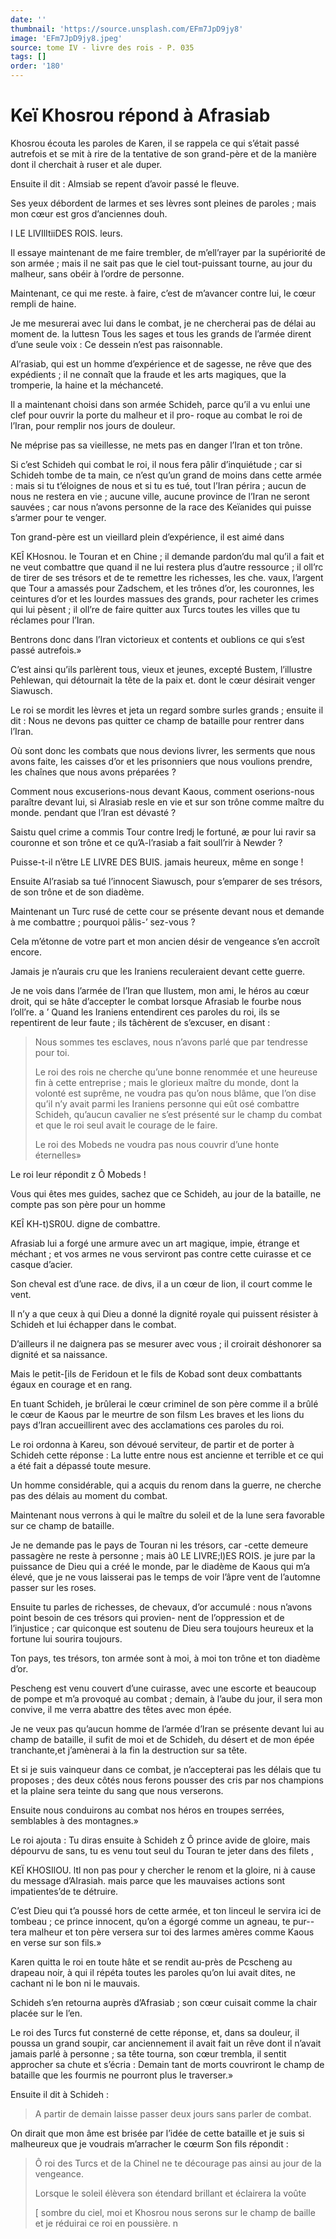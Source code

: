 ```yaml
---
date: ''
thumbnail: 'https://source.unsplash.com/EFm7JpD9jy8'
image: 'EFm7JpD9jy8.jpeg'
source: tome IV - livre des rois - P. 035
tags: []
order: '180'
---
```


# Keï Khosrou répond à Afrasiab

Khosrou écouta les paroles de Karen, il se rappela ce qui s’était passé autrefois et se mit à rire de la tentative de son grand-père et de la manière dont il cherchait à ruser et ale duper.

Ensuite il dit : Almsiab se repent d’avoir passé le fleuve.

Ses yeux débordent de larmes et ses lèvres sont pleines de paroles ; mais mon cœur est gros d’anciennes douh.

I LE LlVIlItiiDES ROIS. leurs.

Il essaye maintenant de me faire trembler, de m’ell’rayer par la supériorité de son armée ; mais il ne sait pas que le ciel tout-puissant tourne, au jour du malheur, sans obéir à l’ordre de personne.

Maintenant, ce qui me reste. à faire, c’est de m’avancer contre lui, le cœur rempli de haine.

Je me mesurerai avec lui dans le combat, je ne chercherai pas de délai au moment de. la luttesn Tous les sages et tous les grands de l’armée dirent d’une seule voix : Ce dessein n’est pas raisonnable.

Al’rasiab, qui est un homme d’expérience et de sagesse, ne rêve que des expédients ; il ne connaît que la fraude et les arts magiques, que la tromperie, la haine et la méchanceté.

Il a maintenant choisi dans son armée Schideh, parce qu’il a vu enlui une clef pour ouvrir la porte du malheur et il pro- roque au combat le roi de l’Iran, pour remplir nos jours de douleur.

Ne méprise pas sa vieillesse, ne mets pas en danger l’Iran et ton trône.

Si c’est Schideh qui combat le roi, il nous fera pâlir d’inquiétude ; car si Schideh tombe de ta main, ce n’est qu’un grand de moins dans cette armée : mais si tu t’éloignes de nous et si tu es tué, tout l’Iran périra ; aucun de nous ne restera en vie ; aucune ville, aucune province de l’Iran ne seront sauvées ; car nous n’avons personne de la race des Keïanides qui puisse s’armer pour te venger.

Ton grand-père est un vieillard plein d’expérience, il est aimé dans

KEÎ KHosnou. le Touran et en Chine ; il demande pardon’du mal qu’il a fait et ne veut combattre que quand il ne lui restera plus d’autre ressource ; il oll’rc de tirer de ses trésors et de te remettre les richesses, les che. vaux, l’argent que Tour a amassés pour Zadschem, et les trônes d’or, les couronnes, les ceintures d’or et les lourdes massues des grands, pour racheter les crimes qui lui pèsent ; il oll’re de faire quitter aux Turcs toutes les villes que tu réclames pour l’Iran.

Bentrons donc dans l’Iran victorieux et contents et oublions ce qui s’est passé autrefois.»

C’est ainsi qu’ils parlèrent tous, vieux et jeunes, excepté Bustem, l’illustre Pehlewan, qui détournait la tête de la paix et. dont le cœur désirait venger Siawusch.

Le roi se mordit les lèvres et jeta un regard sombre surles grands ; ensuite il dit : Nous ne devons pas quitter ce champ de bataille pour rentrer dans l’Iran.

Où sont donc les combats que nous devions livrer, les serments que nous avons faite, les caisses d’or et les prisonniers que nous voulions prendre, les chaînes que nous avons préparées ?

Comment nous excuserions-nous devant Kaous, comment oserions-nous paraître devant lui, si Alrasiab resle en vie et sur son trône comme maître du monde. pendant que l’Iran est dévasté ?

Saistu quel crime a commis Tour contre lredj le fortuné,
æ pour lui ravir sa couronne et son trône et ce qu’A-l’rasiab a fait soull’rir à Newder ?

Puisse-t-il n’être LE LIVRE DES BUIS. jamais heureux, même en songe !

Ensuite Al’rasiab sa tué l’innocent Siawusch, pour s’emparer de ses trésors, de son trône et de son diadème.

Maintenant un Turc rusé de cette cour se présente devant nous et demande à me combattre ; pourquoi pâlis-’ sez-vous ?

Cela m’étonne de votre part et mon ancien désir de vengeance s’en accroît encore.

Jamais je n’aurais cru que les Iraniens reculeraient devant cette guerre.

Je ne vois dans l’armée de l’Iran que Ilustem, mon ami, le héros au cœur droit, qui se hâte d’accepter le combat lorsque Afrasiab le fourbe nous l’oll’re. a ’
Quand les Iraniens entendirent ces paroles du roi, ils se repentirent de leur faute ; ils tâchèrent de s’excuser, en disant :

> Nous sommes tes esclaves, nous n’avons parlé que par tendresse pour toi.
>
> Le roi des rois ne cherche qu’une bonne renommée et une heureuse fin à cette entreprise ; mais le glorieux maître du monde, dont la volonté est suprême, ne voudra pas qu’on nous blâme, que l’on dise qu’il n’y avait parmi les Iraniens personne qui eût osé combattre Schideh, qu’aucun cavalier ne s’est présenté sur le champ du combat et que le roi seul avait le courage de le faire.
>
> Le roi des Mobeds ne voudra pas nous couvrir d’une honte éternelles»

Le roi leur répondit z Ô Mobeds !

Vous qui êtes mes guides, sachez que ce Schideh, au jour de la bataille, ne compte pas son père pour un homme

KEÎ KH-t)SR0U. digne de combattre.

Afrasiab lui a forgé une armure avec un art magique, impie, étrange et méchant ; et vos armes ne vous serviront pas contre cette cuirasse et ce casque d’acier.

Son cheval est d’une race. de divs, il a un cœur de lion, il court comme le vent.

Il n’y a que ceux à qui Dieu a donné la dignité royale qui puissent résister à Schideh et lui échapper dans le combat.

D’ailleurs il ne daignera pas se mesurer avec vous ; il croirait déshonorer sa dignité et sa naissance.

Mais le petit-[ils de Feridoun et le fils de Kobad sont deux combattants égaux en courage et en rang.

En tuant Schideh, je brûlerai le cœur criminel de son père comme il a brûlé le cœur de Kaous par le meurtre de son filsm Les braves et les lions du pays d’Iran accueillirent avec des acclamations ces paroles du roi.

Le roi ordonna à Kareu, son dévoué serviteur, de partir et de porter à Schideh cette réponse : La lutte entre nous est ancienne et terrible et ce qui a été fait a dépassé toute mesure.

Un homme considérable, qui a acquis du renom dans la guerre, ne cherche pas des délais au moment du combat.

Maintenant nous verrons à qui le maître du soleil et de la lune sera favorable sur ce champ de bataille.

Je ne demande pas le pays de Touran ni les trésors, car -cette demeure passagère ne reste à personne ; mais à0 LE LIVRE;l)ES ROIS. je jure par la puissance de Dieu qui a créé le monde, par le diadème de Kaous qui m’a élevé, que je ne vous laisserai pas le temps de voir l’âpre vent de l’automne passer sur les roses.

Ensuite tu parles de richesses, de chevaux, d’or accumulé : nous n’avons point besoin de ces trésors qui provien- nent de l’oppression et de l’injustice ; car quiconque est soutenu de Dieu sera toujours heureux et la fortune lui sourira toujours.

Ton pays, tes trésors, ton armée sont à moi, à moi ton trône et ton diadème d’or.

Pescheng est venu couvert d’une cuirasse, avec une escorte et beaucoup de pompe et m’a provoqué au combat ; demain, à l’aube du jour, il sera mon convive, il me verra abattre des têtes avec mon épée.

Je ne veux pas qu’aucun homme de l’armée d’Iran se présente devant lui au champ de bataille, il sufit de moi et de Schideh, du désert et de mon épée tranchante,et j’amènerai à la fin la destruction sur sa tête.

Et si je suis vainqueur dans ce combat, je n’accepterai pas les délais que tu proposes ; des deux côtés nous ferons pousser des cris par nos champions et la plaine sera teinte du sang que nous verserons.

Ensuite nous conduirons au combat nos héros en troupes serrées, semblables à des montagnes.»

Le roi ajouta : Tu diras ensuite à Schideh z Ô prince avide de gloire, mais dépourvu de sans, tu es venu tout seul du Touran te jeter dans des filets ,

KEÏ KHOSIlOU. ltl non pas pour y chercher le renom et la gloire, ni à cause du message d’Alrasiah. mais parce que les mauvaises actions sont impatientes’de te détruire.

C’est Dieu qui t’a poussé hors de cette armée, et ton linceul le servira ici de tombeau ; ce prince innocent, qu’on a égorgé comme un agneau, te pur-- tera malheur et ton père versera sur toi des larmes amères comme Kaous en verse sur son fils.»

Karen quitta le roi en toute hâte et se rendit au-près de Pcscheng au drapeau noir, à qui il répéta toutes les paroles qu’on lui avait dites, ne cachant ni le bon ni le mauvais.

Schideh s’en retourna auprès d’Afrasiab ; son cœur cuisait comme la chair placée sur le l’en.

Le roi des Turcs fut consterné de cette réponse, et, dans sa douleur, il poussa un grand soupir, car anciennement il avait fait un rêve dont il n’avait jamais parlé à personne ; sa tête tourna, son cœur trembla, il sentit approcher sa chute et s’écria : Demain tant de morts couvriront le champ de bataille que les fourmis ne pourront plus le traverser.»

Ensuite il dit à Schideh :

> A partir de demain laisse passer deux jours sans parler de combat.

On dirait que mon âme est brisée par l’idée de cette bataille et je suis si malheureux que je voudrais m’arracher le cœurm Son fils répondit :

> Ô roi des Turcs et de la Chinel ne te décourage pas ainsi au jour de la vengeance.
>
> Lorsque le soleil élèvera son étendard brillant et éclairera la voûte
>
> [ sombre du ciel, moi et Khosrou nous serons sur le champ de baille et je réduirai ce roi en poussière. n
